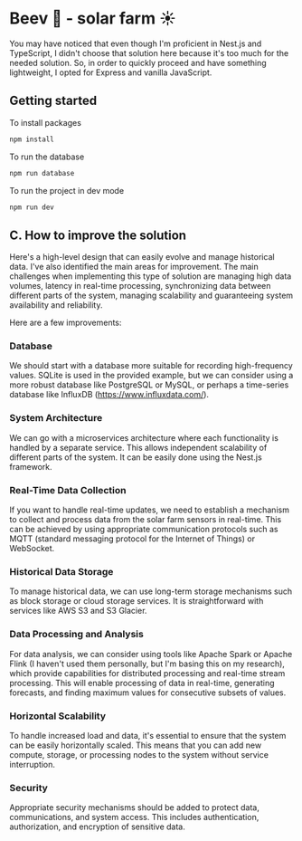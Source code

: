 # Beev 🐝 - solar farm ☀️

You may have noticed that even though I'm proficient in Nest.js and TypeScript, I didn't choose that solution here because it's too much for the needed solution. So, in order to quickly proceed and have something lightweight, I opted for Express and vanilla JavaScript.

## Getting started

To install packages

```bash
npm install
```

To run the database

```bash
npm run database
```

To run the project in dev mode

```bash
npm run dev
```

## C. How to improve the solution

Here's a high-level design that can easily evolve and manage historical data. I've also identified the main areas for improvement. The main challenges when implementing this type of solution are managing high data volumes, latency in real-time processing, synchronizing data between different parts of the system, managing scalability and guaranteeing system availability and reliability.

Here are a few improvements:

### Database

We should start with a database more suitable for recording high-frequency values. SQLite is used in the provided example, but we can consider using a more robust database like PostgreSQL or MySQL, or perhaps a time-series database like InfluxDB (https://www.influxdata.com/).

### System Architecture

We can go with a microservices architecture where each functionality is handled by a separate service. This allows independent scalability of different parts of the system. It can be easily done using the Nest.js framework.

### Real-Time Data Collection

If you want to handle real-time updates, we need to establish a mechanism to collect and process data from the solar farm sensors in real-time. This can be achieved by using appropriate communication protocols such as MQTT (standard messaging protocol for the Internet of Things) or WebSocket.

### Historical Data Storage

To manage historical data, we can use long-term storage mechanisms such as block storage or cloud storage services. It is straightforward with services like AWS S3 and S3 Glacier.

### Data Processing and Analysis

For data analysis, we can consider using tools like Apache Spark or Apache Flink (I haven't used them personally, but I'm basing this on my research), which provide capabilities for distributed processing and real-time stream processing. This will enable processing of data in real-time, generating forecasts, and finding maximum values for consecutive subsets of values.

### Horizontal Scalability

To handle increased load and data, it's essential to ensure that the system can be easily horizontally scaled. This means that you can add new compute, storage, or processing nodes to the system without service interruption.

### Security

Appropriate security mechanisms should be added to protect data, communications, and system access. This includes authentication, authorization, and encryption of sensitive data.
